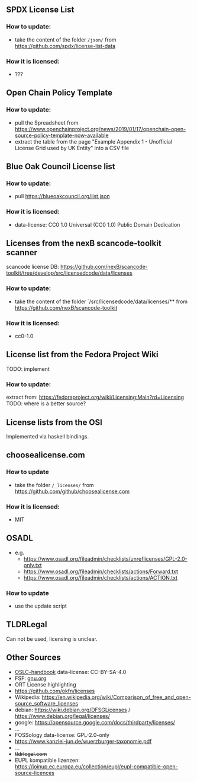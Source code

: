## SPDX License List
### How to update:
- take the content of the folder `/json/` from https://github.com/spdx/license-list-data
### How it is licensed:
- ???

## Open Chain Policy Template
### How to update:
- pull the Spreadsheet from https://www.openchainproject.org/news/2019/01/17/openchain-open-source-policy-template-now-available
- extract the table from the page "Example Appendix 1 - Unofficial License Grid used by UK Entity" into a CSV file

## Blue Oak Council License list
### How to update:
- pull https://blueoakcouncil.org/list.json
### How it is licensed:
- data-license: CC0 1.0 Universal (CC0 1.0) Public Domain Dedication

## Licenses from the nexB scancode-toolkit scanner
scancode license DB: https://github.com/nexB/scancode-toolkit/tree/develop/src/licensedcode/data/licenses
### How to update:
- take the content of the folder `/src/licensedcode/data/licenses/** from https://github.com/nexB/scancode-toolkit
### How it is licensed:
- cc0-1.0

## License list from the Fedora Project Wiki
TODO: implement
### How to update:
extract from: https://fedoraproject.org/wiki/Licensing:Main?rd=Licensing
TODO: where is a better source?

## License lists from the OSI
Implemented via haskell bindings.

## choosealicense.com
### How to update
- take the folder `/_licenses/` from https://github.com/github/choosealicense.com
### How it is licensed:
- MIT

## OSADL
- e.g.
  - https://www.osadl.org/fileadmin/checklists/unreflicenses/GPL-2.0-only.txt
  - https://www.osadl.org/fileadmin/checklists/actions/Forward.txt
  - https://www.osadl.org/fileadmin/checklists/actions/ACTION.txt
### How to update
- use the update script

## TLDRLegal
Can not be used, licensing is unclear.

## Other Sources
  - [OSLC-handbook](https://github.com/finos-osr/OSLC-handbook/tree/master/src)
    data-license: CC-BY-SA-4.0
  - FSF: [gnu.org](https://www.gnu.org/licenses/license-list.html)
  - ORT License highlighting
  - https://github.com/okfn/licenses
  - Wikipedia: https://en.wikipedia.org/wiki/Comparison_of_free_and_open-source_software_licenses
  - debian: https://wiki.debian.org/DFSGLicenses / https://www.debian.org/legal/licenses/
  - google: https://opensource.google.com/docs/thirdparty/licenses/
  - ...
  - FOSSology
    data-license: GPL-2.0-only
  - https://www.kanzlei-jun.de/wuerzburger-taxonomie.pdf
  - ...
  - ~~tldrlegal.com~~
  - EUPL kompatible lizenzen: https://joinup.ec.europa.eu/collection/eupl/eupl-compatible-open-source-licences
